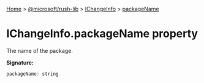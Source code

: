 [Home](./index) &gt; [@microsoft/rush-lib](rush-lib.md) &gt; [IChangeInfo](rush-lib.ichangeinfo.md) &gt; [packageName](rush-lib.ichangeinfo.packagename.md)

# IChangeInfo.packageName property

The name of the package.

**Signature:**
```javascript
packageName: string
```
